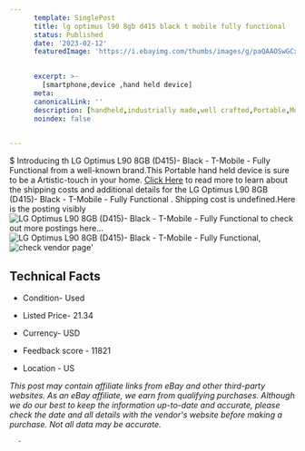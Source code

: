 ```yaml
---
      template: SinglePost
      title: lg optimus l90 8gb d415 black t mobile fully functional 
      status: Published
      date: '2023-02-12'
      featuredImage: 'https://i.ebayimg.com/thumbs/images/g/paQAAOSwGCxfvSY9/s-l225.jpg'
       

      excerpt: >-
        [smartphone,device ,hand held device]
      meta:
      canonicalLink: ''
      description: [handheld,industrially made,well crafted,Portable,Mobile,Compact,Convenient,Lightweight,Maneuverable,Man-portable,Miniature,Carriable,Hand-held,Light,Holdable,Transportable,Mobile device,Pocket-sized,On-the-go,Wireless,Cordless,Compact size,Convenient size, smartphone,device ,hand held device]
      noindex: false
      

---
```

$
      Introducing th LG Optimus L90 8GB (D415)- Black - T-Mobile - Fully Functional  from a well-known brand.This Portable hand held device is sure to be a Artistic-touch in your home. [Click Here](https://www.ebay.com/itm/143861340626?hash=item217ecdd9d2%3Ag%3ApaQAAOSwGCxfvSY9&mkevt=1&mkcid=1&mkrid=711-53200-19255-0&campid=%253CePNCampaignId%253E&customid=%253CreferenceId%253E&toolid=10049) to read more to learn about the shipping costs and additional details for the LG Optimus L90 8GB (D415)- Black - T-Mobile - Fully Functional . Shipping cost is undefined.Here is the posting visibly ![LG Optimus L90 8GB (D415)- Black - T-Mobile - Fully Functional ](https://i.ebayimg.com/thumbs/images/g/paQAAOSwGCxfvSY9/s-l225.jpg) to check out more postings here... ![LG Optimus L90 8GB (D415)- Black - T-Mobile - Fully Functional ](https://i.ebayimg.com/images/g/paQAAOSwGCxfvSY9/s-l1200.jpg), ![check vendor page](https://origin-galleryplus.ebayimg.com/ws/web/143861340626_2_0_1/225x225.jpg,https://origin-galleryplus.ebayimg.com/ws/web/143861340626_3_0_1/225x225.jpg,https://origin-galleryplus.ebayimg.com/ws/web/143861340626_4_0_1/225x225.jpg,https://origin-galleryplus.ebayimg.com/ws/web/143861340626_5_0_1/225x225.jpg,https://origin-galleryplus.ebayimg.com/ws/web/143861340626_6_0_1/225x225.jpg,https://origin-galleryplus.ebayimg.com/ws/web/143861340626_7_0_1/225x225.jpg,https://origin-galleryplus.ebayimg.com/ws/web/143861340626_8_0_1/225x225.jpg)'

      

 ## Technical Facts 



     
      

 - Condition- Used 


      

 - Listed Price- 21.34 


      

 - Currency- USD 


      

 - Feedback score - 11821 


      

 - Location - US 


      
      

 *_This post may contain affiliate links from eBay and other third-party websites. As an eBay affiliate, we earn from qualifying purchases. Although we do our best to keep the information up-to-date and accurate, please check the date and all details with the vendor's website before making a purchase. Not all data may be accurate._*




      -
